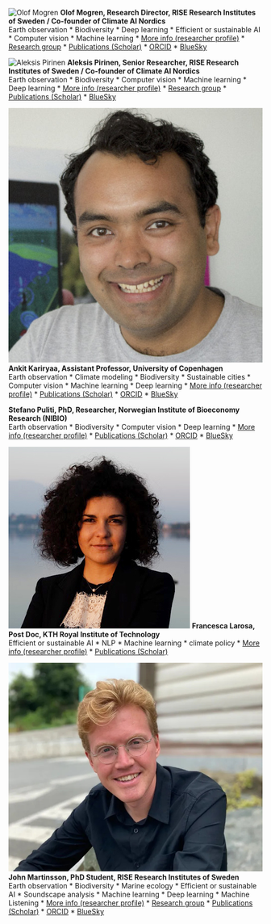 ![Olof Mogren](/images/people/mogren.png)
<span title="Mogren defended his PhD in computer science at Chalmers University of Technology in 2018 with the thesis Representation Learning for Natural Language. Senior researcher, head of the https://dl-group.se, and responsible for deep learning research at RISE Research Institutes of Sweden. Olof develops and investigates machine learning based solutions to problems related to the environment and climate change. This includes stream flow forecasting, soundscape analysis for biodiversity monitoring, and AI for circular business models. Research DirectorRISE Research Institutes of Sweden / Co-founder of Climate AI Nordics."><strong>Olof Mogren, Research Director, RISE Research Institutes of Sweden / Co-founder of Climate AI Nordics</strong></span>
<br />
Earth observation *  Biodiversity *  Deep learning *  Efficient or sustainable AI *  Computer vision *  Machine learning * [More info (researcher profile)](https://mogren.ml/) * [Research group](https://dl-group.se/) * [Publications (Scholar)](https://scholar.google.com/citations?user=m_n28oAAAAAJ) * [ORCID](https://orcid.org/0000-0002-9567-2218) * [BlueSky](https://bsky.app/profile/mogren.ml)


![Aleksis Pirinen](/images/people/pirinen.jpg)
<span title="Broadly interested in ML for environmental applications. Senior ResearcherRISE Research Institutes of Sweden / Co-founder of Climate AI Nordics."><strong>Aleksis Pirinen, Senior Researcher, RISE Research Institutes of Sweden / Co-founder of Climate AI Nordics</strong></span>
<br />
Earth observation *  Biodiversity *  Computer vision *  Machine learning *  Deep learning * [More info (researcher profile)](https://aleksispi.github.io) * [Research group](https://dl-group.se) * [Publications (Scholar)](https://scholar.google.com/citations?user=paBGTgsAAAAJ&amp;hl=en) * [BlueSky](https://bsky.app/profile/aleksispi.bsky.social)


![Ankit Kariryaa](/images/people/kariryaa.jpg)
<span title="My research focuses on machine learning for earth observation. Earth system data is among the most unique and abundant multi-modal data, making it an ideal platform for novel machine learning research. My new position offers an opportunity to continue bringing unique and timely challenges of EO to the ML community and remarkable ML methods to the EO community. But I am happy to adorn different hats and move up or down the programming-stack to solve real-world problems. Assistant ProfessorUniversity of Copenhagen."><strong>Ankit Kariryaa, Assistant Professor, University of Copenhagen</strong></span>
<br />
Earth observation *  Climate modeling *  Biodiversity *  Sustainable cities *  Computer vision *  Machine learning *  Deep learning * [More info (researcher profile)](https://ankitkariryaa.github.io/) * [Publications (Scholar)](https://scholar.google.com/citations?user=lwSTZGgAAAAJ&amp;hl=en) * [ORCID](https://orcid.org/0000-0001-9284-7847) * [BlueSky](https://bsky.app/profile/ankitky.bsky.social)


<span title="Researcher at the interception of forest science, remote sensing, and AI. PhD, ResearcherNorwegian Institute of Bioeconomy Research (NIBIO)."><strong>Stefano Puliti, PhD, Researcher, Norwegian Institute of Bioeconomy Research (NIBIO)</strong></span>
<br />
Earth observation *  Biodiversity *  Computer vision *  Deep learning * [More info (researcher profile)](https://bsky.app/profile/stefanopuliti.bsky.social) * [Publications (Scholar)](https://scholar.google.com/citations?user=mrysxWoAAAAJ&amp;hl=en) * [ORCID](https://orcid.org/0000-0003-4624-8987) * [BlueSky](https://bsky.app/profile/stefanopuliti.bsky.social)


![Francesca Larosa](/images/people/larosa.jpg)
<span title="Marie-Sklodowska Curie Fellow at KTH. Post DocKTH Royal Institute of Technology."><strong>Francesca Larosa, Post Doc, KTH Royal Institute of Technology</strong></span>
<br />
Efficient or sustainable AI *  NLP *  Machine learning *  climate policy * [More info (researcher profile)](https://sites.google.com/view/francescalarosa/home-page?authuser=0) * [Publications (Scholar)](https://scholar.google.com/citations?user=89qTlnEAAAAJ&amp;hl=it)


![John Martinsson](/images/people/martinsson.jpg)
<span title="My research focuses on developing machine learning methods to enable efficient and accurate monitoring of natural environments through sound. PhD StudentRISE Research Institutes of Sweden."><strong>John Martinsson, PhD Student, RISE Research Institutes of Sweden</strong></span>
<br />
Earth observation *  Biodiversity *  Marine ecology *  Efficient or sustainable AI *  Soundscape analysis *  Machine learning *  Deep learning *  Machine Listening * [More info (researcher profile)](https://johnmartinsson.org) * [Research group](https://dl-group.se) * [Publications (Scholar)](https://scholar.google.com/citations?user=sAMIwlMAAAAJ) * [ORCID](https://orcid.org/0000-0002-5032-4367) * [BlueSky](https://bsky.app/profile/johnmartinsson.org)

